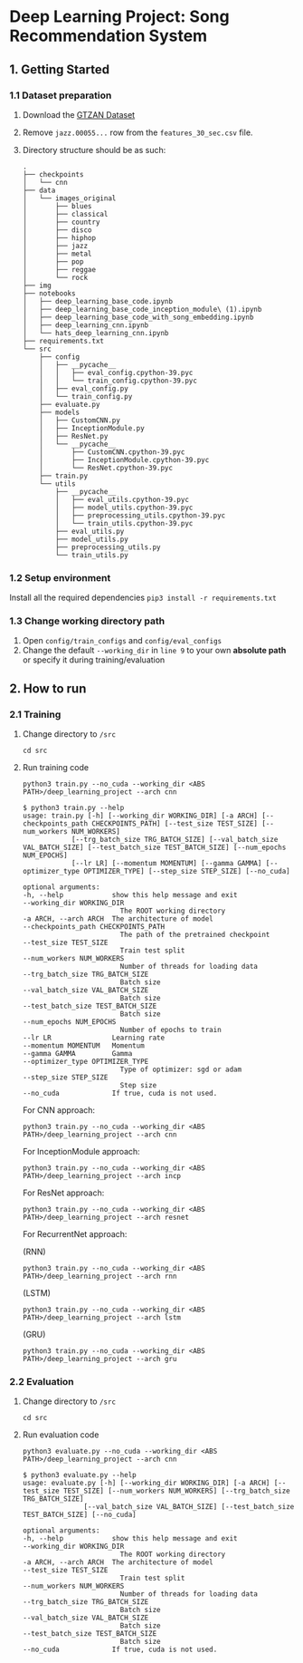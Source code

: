 # Deep Learning Project: Song Recommendation System

## 1. Getting Started
### 1.1 Dataset preparation
1. Download the [GTZAN Dataset](https://www.kaggle.com/datasets/andradaolteanu/gtzan-dataset-music-genre-classification) 
2. Remove `jazz.00055...` row from the `features_30_sec.csv` file.
3. Directory structure should be as such:

    ```
    .
    ├── checkpoints
    │   └── cnn
    ├── data
    │   └── images_original
    │       ├── blues
    │       ├── classical
    │       ├── country
    │       ├── disco
    │       ├── hiphop
    │       ├── jazz
    │       ├── metal
    │       ├── pop
    │       ├── reggae
    │       └── rock
    ├── img
    ├── notebooks
    │   ├── deep_learning_base_code.ipynb
    │   ├── deep_learning_base_code_inception_module\ (1).ipynb
    │   ├── deep_learning_base_code_with_song_embedding.ipynb
    │   ├── deep_learning_cnn.ipynb
    │   └── hats_deep_learning_cnn.ipynb
    ├── requirements.txt
    └── src
        ├── config
        │   ├── __pycache__
        │   │   ├── eval_config.cpython-39.pyc
        │   │   └── train_config.cpython-39.pyc
        │   ├── eval_config.py
        │   └── train_config.py
        ├── evaluate.py
        ├── models
        │   ├── CustomCNN.py
        │   ├── InceptionModule.py
        │   ├── ResNet.py
        │   └── __pycache__
        │       ├── CustomCNN.cpython-39.pyc
        │       ├── InceptionModule.cpython-39.pyc
        │       └── ResNet.cpython-39.pyc
        ├── train.py
        └── utils
            ├── __pycache__
            │   ├── eval_utils.cpython-39.pyc
            │   ├── model_utils.cpython-39.pyc
            │   ├── preprocessing_utils.cpython-39.pyc
            │   └── train_utils.cpython-39.pyc
            ├── eval_utils.py
            ├── model_utils.py
            ├── preprocessing_utils.py
            └── train_utils.py
    ```

### 1.2 Setup environment    
Install all the required dependencies
    ```
    pip3 install -r requirements.txt
    ```

### 1.3 Change working directory path
1. Open `config/train_configs` and `config/eval_configs`
2. Change the default `--working_dir` in `line 9` to your own **absolute path**  or specify it during training/evaluation

## 2. How to run
### 2.1 Training
1. Change directory to `/src`
    ```
    cd src
    ```

2. Run training code
    ```
    python3 train.py --no_cuda --working_dir <ABS PATH>/deep_learning_project --arch cnn
    ```

    ```
    $ python3 train.py --help
    usage: train.py [-h] [--working_dir WORKING_DIR] [-a ARCH] [--checkpoints_path CHECKPOINTS_PATH] [--test_size TEST_SIZE] [--num_workers NUM_WORKERS]
                [--trg_batch_size TRG_BATCH_SIZE] [--val_batch_size VAL_BATCH_SIZE] [--test_batch_size TEST_BATCH_SIZE] [--num_epochs NUM_EPOCHS]
                [--lr LR] [--momentum MOMENTUM] [--gamma GAMMA] [--optimizer_type OPTIMIZER_TYPE] [--step_size STEP_SIZE] [--no_cuda]

    optional arguments:
    -h, --help            show this help message and exit
    --working_dir WORKING_DIR
                            The ROOT working directory
    -a ARCH, --arch ARCH  The architecture of model
    --checkpoints_path CHECKPOINTS_PATH
                            The path of the pretrained checkpoint
    --test_size TEST_SIZE
                            Train test split
    --num_workers NUM_WORKERS
                            Number of threads for loading data
    --trg_batch_size TRG_BATCH_SIZE
                            Batch size
    --val_batch_size VAL_BATCH_SIZE
                            Batch size
    --test_batch_size TEST_BATCH_SIZE
                            Batch size
    --num_epochs NUM_EPOCHS
                            Number of epochs to train
    --lr LR               Learning rate
    --momentum MOMENTUM   Momentum
    --gamma GAMMA         Gamma
    --optimizer_type OPTIMIZER_TYPE
                            Type of optimizer: sgd or adam
    --step_size STEP_SIZE
                            Step size
    --no_cuda             If true, cuda is not used.
    ```

    For CNN approach:
    ```
    python3 train.py --no_cuda --working_dir <ABS PATH>/deep_learning_project --arch cnn
    ```
    For InceptionModule approach:
    ```
    python3 train.py --no_cuda --working_dir <ABS PATH>/deep_learning_project --arch incp
    ```
    For ResNet approach:
    ```
    python3 train.py --no_cuda --working_dir <ABS PATH>/deep_learning_project --arch resnet
    ```
    For RecurrentNet approach:

    (RNN)
    ```
    python3 train.py --no_cuda --working_dir <ABS PATH>/deep_learning_project --arch rnn
    ```
    
    (LSTM)
    ```
    python3 train.py --no_cuda --working_dir <ABS PATH>/deep_learning_project --arch lstm
    ```
    
    (GRU)
    ```
    python3 train.py --no_cuda --working_dir <ABS PATH>/deep_learning_project --arch gru
    ```


### 2.2 Evaluation
1. Change directory to `/src`
    ```
    cd src
    ```

2. Run evaluation code
    ```
    python3 evaluate.py --no_cuda --working_dir <ABS PATH>/deep_learning_project --arch cnn
    ```
    
    ```
    $ python3 evaluate.py --help
    usage: evaluate.py [-h] [--working_dir WORKING_DIR] [-a ARCH] [--test_size TEST_SIZE] [--num_workers NUM_WORKERS] [--trg_batch_size TRG_BATCH_SIZE]
                   [--val_batch_size VAL_BATCH_SIZE] [--test_batch_size TEST_BATCH_SIZE] [--no_cuda]

    optional arguments:
    -h, --help            show this help message and exit
    --working_dir WORKING_DIR
                            The ROOT working directory
    -a ARCH, --arch ARCH  The architecture of model
    --test_size TEST_SIZE
                            Train test split
    --num_workers NUM_WORKERS
                            Number of threads for loading data
    --trg_batch_size TRG_BATCH_SIZE
                            Batch size
    --val_batch_size VAL_BATCH_SIZE
                            Batch size
    --test_batch_size TEST_BATCH_SIZE
                            Batch size
    --no_cuda             If true, cuda is not used.
    ```
